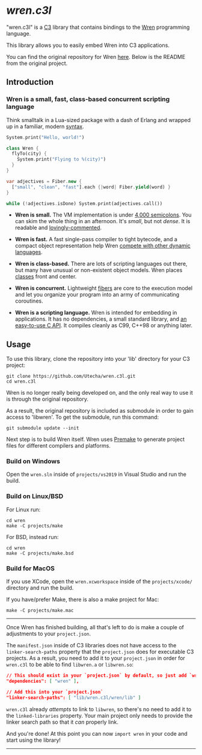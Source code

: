 # ***wren.c3l***

"wren.c3l" is a [C3][c3] library that contains bindings to the [Wren][wren]
programming language.

This library allows you to easily embed Wren into C3 applications.

You can find the original repository for Wren [here][wren-git].
Below is the README from the original project.

## Introduction

### Wren is a small, fast, class-based concurrent scripting language

Think smalltalk in a Lua-sized package with a dash of Erlang and wrapped up
in a familiar, modern [syntax](https://wren.io/syntax.html).

```dart
System.print("Hello, world!")

class Wren {
  flyTo(city) {
    System.print("Flying to %(city)")
  }
}

var adjectives = Fiber.new {
  ["small", "clean", "fast"].each {|word| Fiber.yield(word) }
}

while (!adjectives.isDone) System.print(adjectives.call())
```

* **Wren is small.** The VM implementation is under [4,000 semicolons][src].
    You can skim the whole thing in an afternoon. It's *small*, but not
    *dense*. It is readable and [lovingly-commented][nan].

* **Wren is fast.** A fast single-pass compiler to tight bytecode, and a
    compact object representation help Wren [compete with other dynamic
    languages][perf].

* **Wren is class-based.** There are lots of scripting languages out there,
    but many have unusual or non-existent object models. Wren places
    [classes][] front and center.

* **Wren is concurrent.** Lightweight [fibers][] are core to the execution
    model and let you organize your program into an army of communicating
    coroutines.

* **Wren is a scripting language.** Wren is intended for embedding in
    applications. It has no dependencies, a small standard library,
    and [an easy-to-use C API][embedding]. It compiles cleanly as C99, C++98
    or anything later.

## Usage

To use this library, clone the repository into your 'lib' directory for your
C3 project:

```
git clone https://github.com/Utecha/wren.c3l.git
cd wren.c3l
```

Wren is no longer really being developed on, and the only real way to use it
is through the original repository.

As a result, the original repository is included as submodule in order to gain
access to 'libwren'. To get the submodule, run this command:

```
git submodule update --init
```

Next step is to build Wren itself. Wren uses [Premake][premake] to generate project
files for different compilers and platforms.

### Build on Windows

Open the `wren.sln` inside of `projects/vs2019` in Visual Studio and run the
build.

### Build on Linux/BSD

For Linux run:

```
cd wren
make -C projects/make
```

For BSD, instead run:

```
cd wren
make -C projects/make.bsd
```

### Build for MacOS

If you use XCode, open the `wren.xcworkspace` inside of the `projects/xcode/` directory
and run the build.

If you have/prefer Make, there is also a make project for Mac:

```
make -C projects/make.mac
```

---

Once Wren has finished building, all that's left to do is make a couple of
adjustments to your `project.json`.

The `manifest.json` inside of C3 libraries does not have access to the
`linker-search-paths` property that the `project.json` does for executable C3
projects. As a result, you need to add it to your `project.json` in order
for `wren.c3l` to be able to find `libwren.a` or `libwren.so`:

```json
// This should exist in your `project.json` by default, so just add `wren` to it.
"dependencies": [ "wren" ],

// Add this into your `project.json`
"linker-search-paths": [ "lib/wren.c3l/wren/lib" ]
```

`wren.c3l` already *attempts* to link to `libwren`, so there's no need to add it
to the `linked-libraries` property.
Your main project only needs to provide the linker search path so that it
*can* properly link.

And you're done! At this point you can now `import wren` in your code and start
using the library!

---

[c3]: https://c3-lang.org
[wren]: https://wren.io/
[wren-git]: https://github.com/wren-lang/wren
[premake]: https://premake.github.io/
[src]: https://github.com/wren-lang/wren/tree/main/src
[nan]: https://github.com/wren-lang/wren/blob/93dac9132773c5bc0bbe92df5ccbff14da9d25a6/src/vm/wren_value.h#L486-L541
[perf]: http://wren.io/performance.html
[classes]: http://wren.io/classes.html
[fibers]: http://wren.io/concurrency.html
[embedding]: http://wren.io/embedding/

